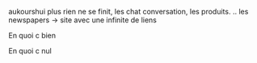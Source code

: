 aukourshui plus rien ne se finit, les chat conversation, les produits. ..
les newspapers -> site avec une infinite de liens


En quoi c bien

En quoi c nul
